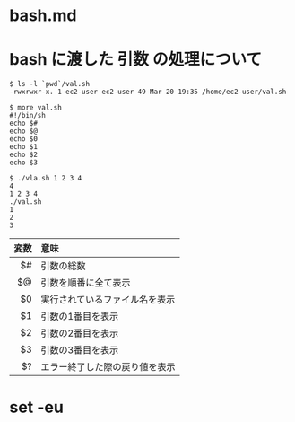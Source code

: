 # bash.md
# bash に渡した 引数 の処理について

~~~
$ ls -l `pwd`/val.sh
-rwxrwxr-x. 1 ec2-user ec2-user 49 Mar 20 19:35 /home/ec2-user/val.sh
~~~
~~~
$ more val.sh
#!/bin/sh
echo $#
echo $@
echo $0
echo $1
echo $2
echo $3
~~~
~~~
$ ./vla.sh 1 2 3 4
4
1 2 3 4
./val.sh
1
2
3
~~~

|変数|意味|
|---:|:-------------------------|
|$#|引数の総数|
|$@|引数を順番に全て表示|
|$0|実行されているファイル名を表示|
|$1|引数の1番目を表示|
|$2|引数の2番目を表示|
|$3|引数の3番目を表示|
|$?|エラー終了した際の戻り値を表示|

# set -eu
